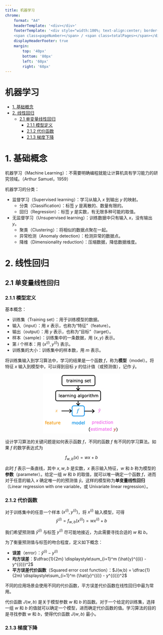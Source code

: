 ```yaml
---
title: 机器学习
chrome:
    format: "A4"
    headerTemplate: '<div></div>'
    footerTemplate: '<div style="width:100%; text-align:center; border-top: 1pt solid #eeeeee; margin: 10px 10px 20px; font-size: 8pt;">
    <span class=pageNumber></span> / <span class=totalPages></span></div>'
    displayHeaderFooter: true
    margin:
        top: '40px'
        bottom: '80px'
        left: '60px'
        right: '60px'
---
```


<h1>机器学习</h1>

<!-- @import "[TOC]" {cmd="toc" depthFrom=1 depthTo=6 orderedList=false} -->

<!-- code_chunk_output -->

- [1. 基础概念](#1-基础概念)
- [2. 线性回归](#2-线性回归)
  - [2.1 单变量线性回归](#21-单变量线性回归)
    - [2.1.1 模型定义](#211-模型定义)
    - [2.1.2 代价函数](#212-代价函数)
    - [2.1.3 梯度下降](#213-梯度下降)

<!-- /code_chunk_output -->

# 1. 基础概念

机器学习（Machine Learning）：不需要明确编程就能让计算机具有学习能力的研究领域。（Arthur Samuel，1959）

机器学习的分类：

- 监督学习（Supervised learning）：学习从输入 $x$ 到输出 $y$ 的映射。
  - 分类（Classification）：标签 $y$ 是离散的、数量有限的。
  - 回归（Regression）：标签 $y$ 是实数，有无限多种可能的取值。
- 无监督学习（Unsupervised learning）：训练数据中只有输入 $x$，没有输出 $y$。
  - 聚类（Clustering）：将相似的数据点聚在一起。
  - 异常检测（Anomaly detection）：检测异常的数据点。
  - 降维（Dimensionality reduction）：压缩数据，降低数据维度。

# 2. 线性回归

## 2.1 单变量线性回归

### 2.1.1 模型定义

基本概念：

- 训练集（Training set）：用于训练模型的数据。
- 输入（input）：用 $x$ 表示，也称为“特征”（feature）。
- 输出（output）：用 $y$ 表示，也称为“目标”（target）。
- 样本（sample）：训练集中的一条数据，用 $(x,y)$ 表示。
- 第 $i$ 个样本：用 $(x^{(i)}, y^{(i)})$ 表示。
- 训练集的大小：训练集中的样本数，用 $m$ 表示。

将训练集输入到学习算法中，学习的结果是一个函数 $f$，称为**模型**（model）。将特征 $x$ 输入到模型中，可以得到目标 $y$ 的估计值（或预测值），记作 $\hat{y}$。

<div align="center">
    <img src="https://github.com/zzx-JLU/images_for_markdown/raw/main/机器学习-吴恩达/图2.1.png" alt="图2.1" width="50%" />
</div>

设计学习算法的关键问题是如何表示函数 $f$，不同的函数 $f$ 有不同的学习算法。如果 $f$ 的数学表达式为

$$
f_{w,b}(x) = wx+b
$$

此时 $f$ 表示一条直线，其中 $x,w,b$ 是实数，$x$ 表示输入特征，$w$ 和 $b$ 称为模型的**参数**（parameter）。给定一组 $w$ 和 $b$ 的取值，就可以唯一确定一个函数 $f$，进而对于任意的输入 $x$ 确定唯一的的预测值 $\hat{y}$。这样的模型称为**单变量线性回归**（Linear regression with one variable，或 Univariate linear regression）。

### 2.1.2 代价函数

对于训练集中的任意一个样本 $(x^{(i)}, y^{(i)})$，将 $x^{(i)}$ 输入模型，可得
$$
\hat{y}^{(i)} = f_{w,b}(x^{(i)}) = w x^{(i)} + b
$$

我们希望预测值 $\hat{y}^{(i)}$ 与标签 $y^{(i)}$ 尽可能地接近，为此需要寻找合适的 $w$ 和 $b$。

为了衡量预测值与标签的吻合程度，定义如下概念：

- **误差**（error）：$\hat{y}^{(i)} - y^{(i)}$
- **均方误差**：$\dfrac{1}{2m} \displaystyle\sum_{i=1}^m (\hat{y}^{(i)} - y^{(i)})^2$
- **平方误差代价函数**（Squared error cost function）：$J(w,b) = \dfrac{1}{2m} \displaystyle\sum_{i=1}^m (\hat{y}^{(i)} - y^{(i)})^2$

不同的应用场景会使用不同的代价函数，平方误差代价函数在线性回归中最为常用。

代价函数 $J(w,b)$ 是关于模型参数 $w$ 和 $b$ 的函数。对于一个给定的训练集，选择一组 $w$ 和 $b$ 的值就可以确定一个模型，进而确定代价函数的值。学习算法的目的是寻找参数 $w$ 和 $b$，使得代价函数 $J(w,b)$ 最小。

### 2.1.3 梯度下降
